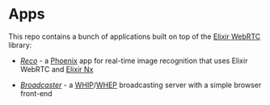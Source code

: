 # Apps

This repo contains a bunch of applications built on top of the [Elixir WebRTC](https://github.com/elixir-webrtc/ex_webrtc) library:

* [_Reco_](/reco) - a [Phoenix](https://www.phoenixframework.org/) app for real-time image recognition that uses Elixir WebRTC and [Elixir Nx](https://github.com/elixir-nx/)
+ [_Broadcaster_](/broadcaster) - a [WHIP](https://datatracker.ietf.org/doc/html/draft-ietf-wish-whip-13)/[WHEP](https://datatracker.ietf.org/doc/html/draft-ietf-wish-whep-01) broadcasting server with a simple browser front-end
